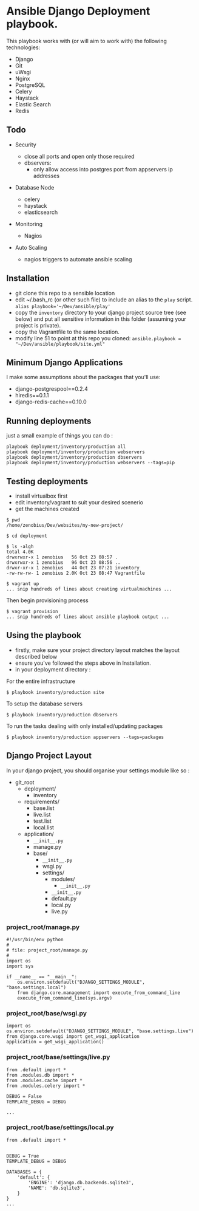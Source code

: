# Ansible Django Deployment playbook.

This playbook works with (or will aim to work with) the following technologies:

* Django
* Git
* uWsgi
* Nginx
* PostgreSQL
* Celery
* Haystack
* Elastic Search
* Redis


## Todo

* Security
    * close all ports and open only those required
    * dbservers:
        * only allow access into postgres port from appservers ip addresses

* Database Node
    * celery
    * haystack
    * elasticsearch

* Monitoring
    * Nagios

* Auto Scaling
    * nagios triggers to automate ansible scaling


## Installation

* git clone this repo to a sensible location
* edit ~/.bash_rc (or other such file) to include an alias to the `play` script.
    `alias playbook='~/Dev/ansible/play'`
* copy the `inventory` directory to your django project source tree (see below) and put all sensitive information in this folder (assuming your project is private).
* copy the Vagrantfile to the same location.
* modify line 51 to point at this repo you cloned:
`ansible.playbook = "~/Dev/ansible/playbook/site.yml"`

## Minimum Django Applications

I make some assumptions about the packages that you'll use:

* django-postgrespool==0.2.4
* hiredis==0.1.1
* django-redis-cache==0.10.0


## Running deployments

just a small example of things you can do :

```
playbook deployment/inventory/production all
playbook deployment/inventory/production webservers
playbook deployment/inventory/production dbservers
playbook deployment/inventory/production webservers --tags=pip
```

## Testing deployments

* install virtualbox first
* edit inventory/vagrant to suit your desired scenerio
* get the machines created

```
$ pwd
/home/zenobius/Dev/websites/my-new-project/

$ cd deployment

$ ls -algh
total 4.0K
drwxrwxr-x 1 zenobius   56 Oct 23 08:57 .
drwxrwxr-x 1 zenobius   96 Oct 23 08:56 ..
drwxr-xr-x 1 zenobius   44 Oct 23 07:21 inventory
-rw-rw-rw- 1 zenobius 2.0K Oct 23 08:47 Vagrantfile

$ vagrant up
... snip hundreds of lines about creating virtualmachines ...

```
Then begin provisioning process

```
$ vagrant provision
... snip hundreds of lines about ansible playbook output ...

```

## Using the playbook

* firstly, make sure your project directory layout matches the layout described below
* ensure you've followed the steps above in Installation.
* in your deployment directory :

For the entire infrastructure
```
$ playbook inventory/production site
```

To setup the database servers
```
$ playbook inventory/production dbservers
```

To run the tasks dealing with only installed/updating packages
```
$ playbook inventory/production appservers --tags=packages
```




## Django Project Layout

In your django project, you should organise your settings module like so :

* git_root
    * deployment/
        * inventory
    * requirements/
        * base.list
        * live.list
        * test.list
        * local.list
    * application/
        * `__init__.py`
        * manage.py
        * base/
            * `__init__.py`
            * wsgi.py
            * settings/
                * modules/
                    * `__init__.py`
                * `__init__.py`
                * default.py
                * local.py
                * live.py


### project_root/manage.py

```
#!/usr/bin/env python
#
# file: project_root/manage.py
#
import os
import sys

if __name__ == "__main__":
    os.environ.setdefault("DJANGO_SETTINGS_MODULE", "base.settings.local")
    from django.core.management import execute_from_command_line
    execute_from_command_line(sys.argv)
```

### project_root/base/wsgi.py
```
import os
os.environ.setdefault("DJANGO_SETTINGS_MODULE", "base.settings.live")
from django.core.wsgi import get_wsgi_application
application = get_wsgi_application()

```

### project_root/base/settings/live.py

```
from .default import *
from .modules.db import *
from .modules.cache import *
from .modules.celery import *

DEBUG = False
TEMPLATE_DEBUG = DEBUG

...

```

### project_root/base/settings/local.py

```
from .default import *


DEBUG = True
TEMPLATE_DEBUG = DEBUG

DATABASES = {
    'default': {
        'ENGINE': 'django.db.backends.sqlite3',
        'NAME': 'db.sqlite3',
    }
}
...

```
